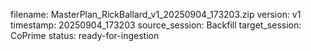 filename: MasterPlan_RickBallard_v1_20250904_173203.zip
version: v1
timestamp: 20250904_173203
source_session: Backfill
target_session: CoPrime
status: ready-for-ingestion
